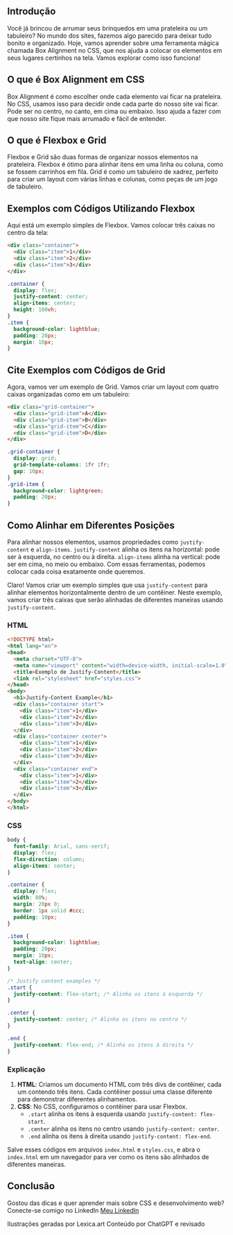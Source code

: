 ## Introdução

Você já brincou de arrumar seus brinquedos em uma prateleira ou um tabuleiro? No mundo dos sites, fazemos algo parecido para deixar tudo bonito e organizado. Hoje, vamos aprender sobre uma ferramenta mágica chamada Box Alignment no CSS, que nos ajuda a colocar os elementos em seus lugares certinhos na tela. Vamos explorar como isso funciona!

## O que é Box Alignment em CSS

Box Alignment é como escolher onde cada elemento vai ficar na prateleira. No CSS, usamos isso para decidir onde cada parte do nosso site vai ficar. Pode ser no centro, no canto, em cima ou embaixo. Isso ajuda a fazer com que nosso site fique mais arrumado e fácil de entender.

## O que é Flexbox e Grid

Flexbox e Grid são duas formas de organizar nossos elementos na prateleira. Flexbox é ótimo para alinhar itens em uma linha ou coluna, como se fossem carrinhos em fila. Grid é como um tabuleiro de xadrez, perfeito para criar um layout com várias linhas e colunas, como peças de um jogo de tabuleiro.

## Exemplos com Códigos Utilizando Flexbox

Aqui está um exemplo simples de Flexbox. Vamos colocar três caixas no centro da tela:

```html
<div class="container">
  <div class="item">1</div>
  <div class="item">2</div>
  <div class="item">3</div>
</div>
```

```css
.container {
  display: flex;
  justify-content: center;
  align-items: center;
  height: 100vh;
}
.item {
  background-color: lightblue;
  padding: 20px;
  margin: 10px;
}
```

## Cite Exemplos com Códigos de Grid

Agora, vamos ver um exemplo de Grid. Vamos criar um layout com quatro caixas organizadas como em um tabuleiro:

```html
<div class="grid-container">
  <div class="grid-item">A</div>
  <div class="grid-item">B</div>
  <div class="grid-item">C</div>
  <div class="grid-item">D</div>
</div>
```

```css
.grid-container {
  display: grid;
  grid-template-columns: 1fr 1fr;
  gap: 10px;
}
.grid-item {
  background-color: lightgreen;
  padding: 20px;
}
```

## Como Alinhar em Diferentes Posições

Para alinhar nossos elementos, usamos propriedades como `justify-content` e `align-items`. `justify-content` alinha os itens na horizontal: pode ser à esquerda, no centro ou à direita. `align-items` alinha na vertical: pode ser em cima, no meio ou embaixo. Com essas ferramentas, podemos colocar cada coisa exatamente onde queremos.

Claro! Vamos criar um exemplo simples que usa `justify-content` para alinhar elementos horizontalmente dentro de um contêiner. Neste exemplo, vamos criar três caixas que serão alinhadas de diferentes maneiras usando `justify-content`.

### HTML

```html
<!DOCTYPE html>
<html lang="en">
<head>
  <meta charset="UTF-8">
  <meta name="viewport" content="width=device-width, initial-scale=1.0">
  <title>Exemplo de Justify-Content</title>
  <link rel="stylesheet" href="styles.css">
</head>
<body>
  <h1>Justify-Content Example</h1>
  <div class="container start">
    <div class="item">1</div>
    <div class="item">2</div>
    <div class="item">3</div>
  </div>
  <div class="container center">
    <div class="item">1</div>
    <div class="item">2</div>
    <div class="item">3</div>
  </div>
  <div class="container end">
    <div class="item">1</div>
    <div class="item">2</div>
    <div class="item">3</div>
  </div>
</body>
</html>
```

### CSS

```css
body {
  font-family: Arial, sans-serif;
  display: flex;
  flex-direction: column;
  align-items: center;
}

.container {
  display: flex;
  width: 80%;
  margin: 20px 0;
  border: 1px solid #ccc;
  padding: 10px;
}

.item {
  background-color: lightblue;
  padding: 20px;
  margin: 10px;
  text-align: center;
}

/* Justify content examples */
.start {
  justify-content: flex-start; /* Alinha os itens à esquerda */
}

.center {
  justify-content: center; /* Alinha os itens no centro */
}

.end {
  justify-content: flex-end; /* Alinha os itens à direita */
}
```

### Explicação

1. **HTML**: Criamos um documento HTML com três divs de contêiner, cada um contendo três itens. Cada contêiner possui uma classe diferente para demonstrar diferentes alinhamentos.
2. **CSS**: No CSS, configuramos o contêiner para usar Flexbox. 
   - `.start` alinha os itens à esquerda usando `justify-content: flex-start`.
   - `.center` alinha os itens no centro usando `justify-content: center`.
   - `.end` alinha os itens à direita usando `justify-content: flex-end`.

Salve esses códigos em arquivos `index.html` e `styles.css`, e abra o `index.html` em um navegador para ver como os itens são alinhados de diferentes maneiras.

## Conclusão
Gostou das dicas e quer aprender mais sobre CSS e desenvolvimento web? Conecte-se comigo no LinkedIn [Meu LinkedIn](https://www.linkedin.com/in/leonardo-luvian)


Ilustrações geradas por Lexica.art
Conteúdo por ChatGPT e revisado
